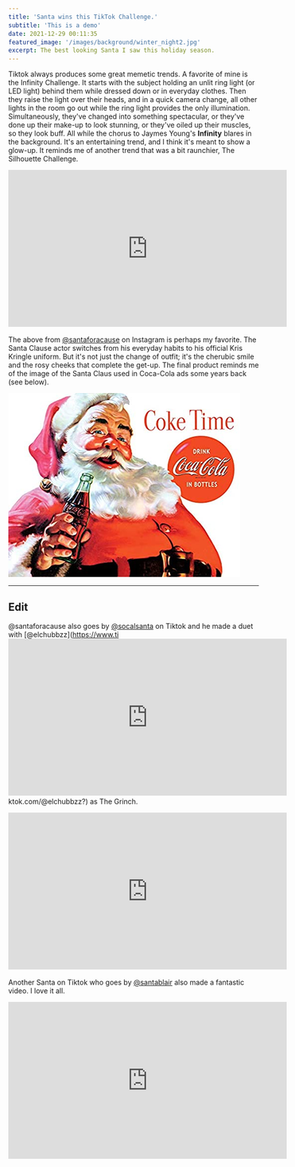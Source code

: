 ```yaml
---
title: 'Santa wins this TikTok Challenge.'
subtitle: 'This is a demo'
date: 2021-12-29 00:11:35
featured_image: '/images/background/winter_night2.jpg'
excerpt: The best looking Santa I saw this holiday season.
---
```


Tiktok always produces some great memetic trends. A favorite of mine is the Infinity Challenge. It starts with the subject holding an unlit ring light (or LED light) behind them while dressed down or in everyday clothes. Then they raise the light over their heads, and in a quick camera change, all other lights in the room go out while the ring light provides the only illumination. Simultaneously, they've changed into something spectacular, or they've done up their make-up to look stunning, or they've oiled up their muscles, so they look buff. All while the chorus to Jaymes Young's **Infinity** blares in the background. It's an entertaining trend, and I think it's meant to show a glow-up. It reminds me of another trend that was a bit raunchier, The Silhouette Challenge.


<iframe width="560" height="315" src="https://www.youtube.com/embed/Gq1rB14jj0U" title="YouTube video player" frameborder="0" allow="accelerometer; autoplay; clipboard-write; encrypted-media; gyroscope; picture-in-picture" allowfullscreen></iframe>


The above from [@santaforacause](https://www.instagram.com/santaforacause/?hl=en) on Instagram is perhaps my favorite. The Santa Clause actor switches from his everyday habits to his official Kris Kringle uniform. But it's not just the change of outfit; it's the cherubic smile and the rosy cheeks that complete the get-up. The final product reminds me of the image of the Santa Claus used in Coca-Cola ads some years back (see below).

![](/images/blog_images/2021-12-29-Infinity.jpg)

___

## Edit

@santaforacause also goes by [@socalsanta](https://www.tiktok.com/@socalsanta?) on Tiktok and he made a duet with [@elchubbzz](https://www.ti<iframe width="560" height="315" src="https://www.youtube.com/embed/Io3Ih8Xkycc" title="YouTube video player" frameborder="0" allow="accelerometer; autoplay; clipboard-write; encrypted-media; gyroscope; picture-in-picture" allowfullscreen></iframe>
ktok.com/@elchubbzz?) as The Grinch.

<iframe width="560" height="315" src="https://www.youtube.com/embed/Io3Ih8Xkycc" title="YouTube video player" frameborder="0" allow="accelerometer; autoplay; clipboard-write; encrypted-media; gyroscope; picture-in-picture" allowfullscreen></iframe>

Another Santa on Tiktok who goes by [@santablair](https://www.tiktok.com/@santablair?) also made a fantastic video. I love it all.

<iframe width="560" height="315" src="https://www.youtube.com/embed/bPeA4OJDY1w" title="YouTube video player" frameborder="0" allow="accelerometer; autoplay; clipboard-write; encrypted-media; gyroscope; picture-in-picture" allowfullscreen></iframe>
